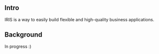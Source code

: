 ## Intro

IRIS is a way to easily build flexible and high-quality business applications. 

## Background

In progress :) 

